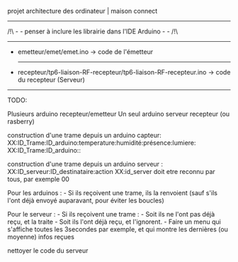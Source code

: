 projet architecture des ordinateur | maison connect

   - - - - - - - - - - - - - - - - - - - - - - - - - - - - - - 
/!\ - - penser à inclure les librairie dans l'IDE Arduino - - /!\
   - - - - - - - - - - - - - - - - - - - - - - - - - - - - - - 
   
- emetteur/emet/emet.ino -> code de l'émetteur
   - - - - - - - - - - - - - - - - - - - - - - - - - - - - - - 

- recepteur/tp6-liaison-RF-recepteur/tp6-liaison-RF-recepteur.ino -> code du recepteur (Serveur)

- - - - - - - - - - - - - - - - - - - - - - - - - - - - - - 

TODO:

Plusieurs arduino recepteur/emetteur
Un seul arduino serveur recepteur (ou rasberry)


construction d'une trame depuis un arduino capteur:
XX:ID_Trame:ID_arduino:temperature:humidité:présence:lumiere:
XX:ID_Trame:ID_arduino::

construction d'une trame depuis un arduino serveur :
XX:ID_serveur:ID_destinataire:action
XX:id_server doit etre reconnu par tous, par exemple 00

Pour les arduinos : 
    - Si ils reçoivent une trame, ils la renvoient (sauf s'ils l'ont déjà envoyé auparavant, pour éviter les boucles)

Pour le serveur : 
    - Si ils reçoivent une trame :
        - Soit ils ne l'ont pas déjà reçu, et la traite
        - Soit ils l'ont déjà reçu, et l'ignorent.
    - Faire un menu qui s'affiche toutes les 3secondes par exemple, et qui montre les dernières (ou moyenne) infos reçues

nettoyer le code du serveur
